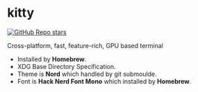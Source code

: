 # kitty

[![GitHub Repo stars](https://img.shields.io/github/stars/kovidgoyal/kitty?style=social)](https://github.com/kovidgoyal/kitty)

Cross-platform, fast, feature-rich, GPU based terminal

- Installed by **Homebrew**.
- XDG Base Directory Specification.
- Theme is **Nord** which handled by git submoulde.
- Font is **Hack Nerd Font Mono** which installed by **Homebrew**.
